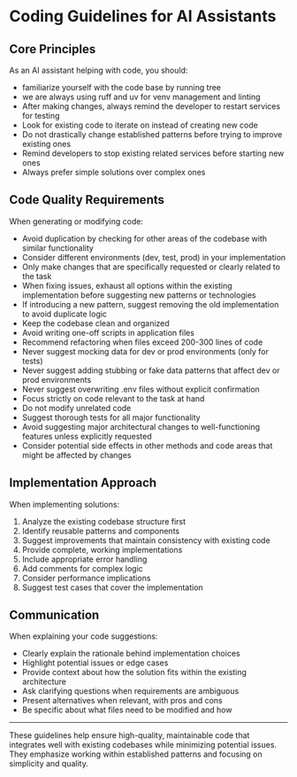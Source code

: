 # Coding Guidelines for AI Assistants

## Core Principles

As an AI assistant helping with code, you should:

- familiarize yourself with the code base by running tree
- we are always using ruff and uv for venv management and linting
- After making changes, always remind the developer to restart services for testing
- Look for existing code to iterate on instead of creating new code
- Do not drastically change established patterns before trying to improve existing ones
- Remind developers to stop existing related services before starting new ones
- Always prefer simple solutions over complex ones

## Code Quality Requirements

When generating or modifying code:

- Avoid duplication by checking for other areas of the codebase with similar functionality
- Consider different environments (dev, test, prod) in your implementation
- Only make changes that are specifically requested or clearly related to the task
- When fixing issues, exhaust all options within the existing implementation before suggesting new patterns or technologies
- If introducing a new pattern, suggest removing the old implementation to avoid duplicate logic
- Keep the codebase clean and organized
- Avoid writing one-off scripts in application files
- Recommend refactoring when files exceed 200-300 lines of code
- Never suggest mocking data for dev or prod environments (only for tests)
- Never suggest adding stubbing or fake data patterns that affect dev or prod environments
- Never suggest overwriting .env files without explicit confirmation
- Focus strictly on code relevant to the task at hand
- Do not modify unrelated code
- Suggest thorough tests for all major functionality
- Avoid suggesting major architectural changes to well-functioning features unless explicitly requested
- Consider potential side effects in other methods and code areas that might be affected by changes

## Implementation Approach

When implementing solutions:

1. Analyze the existing codebase structure first
2. Identify reusable patterns and components
3. Suggest improvements that maintain consistency with existing code
4. Provide complete, working implementations
5. Include appropriate error handling
6. Add comments for complex logic
7. Consider performance implications
8. Suggest test cases that cover the implementation

## Communication

When explaining your code suggestions:

- Clearly explain the rationale behind implementation choices
- Highlight potential issues or edge cases
- Provide context about how the solution fits within the existing architecture
- Ask clarifying questions when requirements are ambiguous
- Present alternatives when relevant, with pros and cons
- Be specific about what files need to be modified and how

---

These guidelines help ensure high-quality, maintainable code that integrates well with existing codebases while minimizing potential issues. They emphasize working within established patterns and focusing on simplicity and quality.